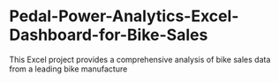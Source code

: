 # Pedal-Power-Analytics-Excel-Dashboard-for-Bike-Sales
This Excel project provides a comprehensive analysis of bike sales data from a leading bike manufacture
